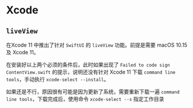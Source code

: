 # Xcode

##  `liveView`
在Xcode 11 中推出了针对 `SwiftUI` 的 `liveView` 功能。前提是需要 macOS 10.15 及 Xcode 11。

在安装好以上两个必须的条件后，此时如果出现了 `Failed to code sign ContentView.swift` 的提示，说明还没有针对 Xcode 11 下载 `command line tools`，手动执行 `xcode-select --install`。

如果还是不行，原因很有可能是因为更新了系统，需要重新下载一遍 `command line tools`，下载完成后，使用命令 `xcode-select --s` 指定工作目录
